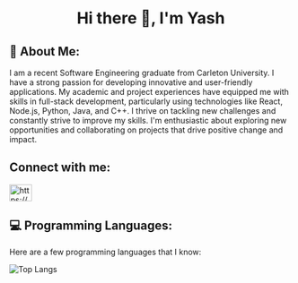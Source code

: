 <h1 align="center">Hi there 👋, I'm Yash</h1>
<h2>🌱 About Me:</h2>
I am a recent Software Engineering graduate from Carleton University. I have a strong passion for developing innovative and user-friendly applications. My academic and project experiences have equipped me with skills in full-stack development, particularly using technologies like React, Node.js, Python, Java, and C++. I thrive on tackling new challenges and constantly strive to improve my skills. I'm enthusiastic about exploring new opportunities and collaborating on projects that drive positive change and impact.

<h2>Connect with me:</h2>
<p align="left">
<a href="https://linkedin.com/in/yash-kapoor-8a6784205/" target="blank"><img align="center" src="https://raw.githubusercontent.com/rahuldkjain/github-profile-readme-generator/master/src/images/icons/Social/linked-in-alt.svg" alt="https://www.linkedin.com/in/yash-kapoor-8a6784205/" height="30" width="40" /></a>
</p>

## 💻 Programming Languages:
Here are a few programming languages that I know:

![Top Langs](https://github-readme-stats.vercel.app/api/top-langs/?username=YashKapoor1102&theme=tokyonight)

